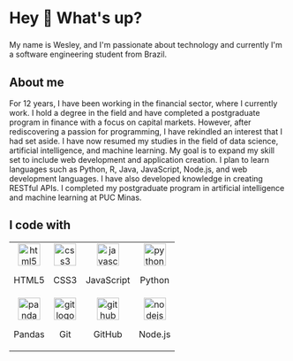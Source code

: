 # Hey 👋 What's up?

### 

My name is Wesley, and I'm passionate about technology and currently I'm a software engineering student from Brazil.

### 

## About me

For 12 years, I have been working in the financial sector, where I currently work. I hold a degree in the field and have completed a postgraduate program in finance with a focus on capital markets. However, after rediscovering a passion for programming, I have rekindled an interest that I had set aside. I have now resumed my studies in the field of data science, artificial intelligence, and machine learning. My goal is to expand my skill set to include web development and application creation. I plan to learn languages such as Python, R, Java, JavaScript, Node.js, and web development languages. I have also developed knowledge in creating RESTful APIs. I completed my postgraduate program in artificial intelligence and machine learning at PUC Minas.

### 

## I code with

<div align="center">
  <table>
    <tr>
      <td align="center">
        <img src="https://cdn.jsdelivr.net/gh/devicons/devicon/icons/html5/html5-original.svg" height="40" alt="html5 logo" />
        <p>HTML5</p>
      </td>
      <td align="center">
        <img src="https://cdn.jsdelivr.net/gh/devicons/devicon/icons/css3/css3-original.svg" height="40" alt="css3 logo" />
        <p>CSS3</p>
      </td>
      <td align="center">
        <img src="https://cdn.jsdelivr.net/gh/devicons/devicon/icons/javascript/javascript-original.svg" height="40" alt="javascript logo" />
        <p>JavaScript</p>
      </td>
      <td align="center">
        <img src="https://cdn.jsdelivr.net/gh/devicons/devicon/icons/python/python-original.svg" height="40" alt="python logo" />
        <p>Python</p>
      </td>
    </tr>
    <tr>
      <td align="center">
        <img src="https://cdn.jsdelivr.net/gh/devicons/devicon/icons/pandas/pandas-original.svg" height="40" alt="pandas logo" />
        <p>Pandas</p>
      </td>
      <td align="center">
        <img src="https://cdn.jsdelivr.net/gh/devicons/devicon/icons/git/git-original.svg" height="40" alt="git logo" />
        <p>Git</p>
      </td>
      <td align="center">
        <img src="https://cdn.jsdelivr.net/gh/devicons/devicon/icons/github/github-original.svg" height="40" alt="github logo" />
        <p>GitHub</p>
      </td>
      <td align="center">
        <img src="https://cdn.jsdelivr.net/gh/devicons/devicon/icons/nodejs/nodejs-original.svg" height="40" alt="nodejs logo" />
        <p>Node.js</p>
      </td>
    </tr>
  </table>
</div>
